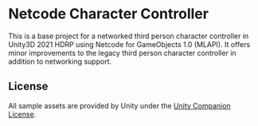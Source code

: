 # Netcode Character Controller

This is a base project for a networked third person character controller in Unity3D 2021 HDRP using Netcode for GameObjects 1.0 (MLAPI). It offers minor improvements to the legacy third person character controller in addition to networking support. 

## License
All sample assets are provided by Unity under the [Unity Companion License](https://unity3d.com/legal/licenses/Unity_Companion_License).
